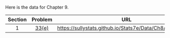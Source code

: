 Here is the data for Chapter 9.

|Section|Problem|URL|
|:---:|:---:|:---:|
|1|[33(e)](https://sullystats.github.io/Stats7e/Data/Ch8/8_1_33e.csv)|<a>https://sullystats.github.io/Stats7e/Data/Ch8/8_1_33e.csv</a><br/>|
